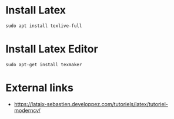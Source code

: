 # Install Latex
```
sudo apt install texlive-full
```

# Install Latex Editor
```
sudo apt-get install texmaker
```

# External links
* https://lataix-sebastien.developpez.com/tutoriels/latex/tutoriel-moderncv/
